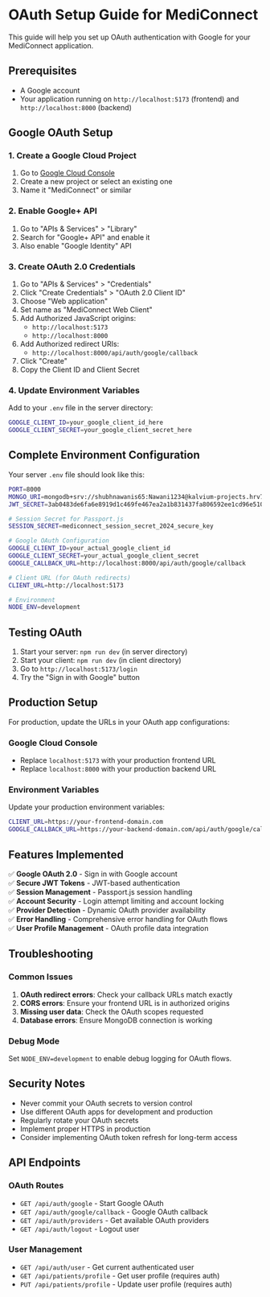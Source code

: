 # OAuth Setup Guide for MediConnect

This guide will help you set up OAuth authentication with Google for your MediConnect application.

## Prerequisites

- A Google account
- Your application running on `http://localhost:5173` (frontend) and `http://localhost:8000` (backend)

## Google OAuth Setup

### 1. Create a Google Cloud Project

1. Go to [Google Cloud Console](https://console.cloud.google.com/)
2. Create a new project or select an existing one
3. Name it "MediConnect" or similar

### 2. Enable Google+ API

1. Go to "APIs & Services" > "Library"
2. Search for "Google+ API" and enable it
3. Also enable "Google Identity" API

### 3. Create OAuth 2.0 Credentials

1. Go to "APIs & Services" > "Credentials"
2. Click "Create Credentials" > "OAuth 2.0 Client ID"
3. Choose "Web application"
4. Set name as "MediConnect Web Client"
5. Add Authorized JavaScript origins:
   - `http://localhost:5173`
   - `http://localhost:8000`
6. Add Authorized redirect URIs:
   - `http://localhost:8000/api/auth/google/callback`
7. Click "Create"
8. Copy the Client ID and Client Secret

### 4. Update Environment Variables

Add to your `.env` file in the server directory:
```bash
GOOGLE_CLIENT_ID=your_google_client_id_here
GOOGLE_CLIENT_SECRET=your_google_client_secret_here
```

## Complete Environment Configuration

Your server `.env` file should look like this:

```bash
PORT=8000
MONGO_URI=mongodb+srv://shubhnawanis65:Nawani1234@kalvium-projects.hrv73.mongodb.net/MediConnect
JWT_SECRET=3ab0483de6fa6e8919d1c469fe467ea2a1b831437fa806592ee1cd96e5104bc4

# Session Secret for Passport.js
SESSION_SECRET=mediconnect_session_secret_2024_secure_key

# Google OAuth Configuration
GOOGLE_CLIENT_ID=your_actual_google_client_id
GOOGLE_CLIENT_SECRET=your_actual_google_client_secret
GOOGLE_CALLBACK_URL=http://localhost:8000/api/auth/google/callback

# Client URL (for OAuth redirects)
CLIENT_URL=http://localhost:5173

# Environment
NODE_ENV=development
```

## Testing OAuth

1. Start your server: `npm run dev` (in server directory)
2. Start your client: `npm run dev` (in client directory)
3. Go to `http://localhost:5173/login`
4. Try the "Sign in with Google" button

## Production Setup

For production, update the URLs in your OAuth app configurations:

### Google Cloud Console
- Replace `localhost:5173` with your production frontend URL
- Replace `localhost:8000` with your production backend URL

### Environment Variables
Update your production environment variables:
```bash
CLIENT_URL=https://your-frontend-domain.com
GOOGLE_CALLBACK_URL=https://your-backend-domain.com/api/auth/google/callback
```

## Features Implemented

✅ **Google OAuth 2.0** - Sign in with Google account  
✅ **Secure JWT Tokens** - JWT-based authentication  
✅ **Session Management** - Passport.js session handling  
✅ **Account Security** - Login attempt limiting and account locking  
✅ **Provider Detection** - Dynamic OAuth provider availability  
✅ **Error Handling** - Comprehensive error handling for OAuth flows  
✅ **User Profile Management** - OAuth profile data integration  

## Troubleshooting

### Common Issues

1. **OAuth redirect errors**: Check your callback URLs match exactly
2. **CORS errors**: Ensure your frontend URL is in authorized origins
3. **Missing user data**: Check the OAuth scopes requested
4. **Database errors**: Ensure MongoDB connection is working

### Debug Mode

Set `NODE_ENV=development` to enable debug logging for OAuth flows.

## Security Notes

- Never commit your OAuth secrets to version control
- Use different OAuth apps for development and production
- Regularly rotate your OAuth secrets
- Implement proper HTTPS in production
- Consider implementing OAuth token refresh for long-term access

## API Endpoints

### OAuth Routes
- `GET /api/auth/google` - Start Google OAuth
- `GET /api/auth/google/callback` - Google OAuth callback
- `GET /api/auth/providers` - Get available OAuth providers
- `GET /api/auth/logout` - Logout user

### User Management
- `GET /api/auth/user` - Get current authenticated user
- `GET /api/patients/profile` - Get user profile (requires auth)
- `PUT /api/patients/profile` - Update user profile (requires auth)
